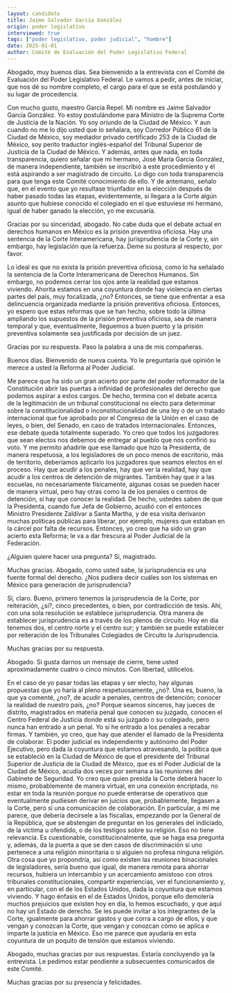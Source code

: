 ```yaml
---
layout: candidato
title: Jaime Salvador García González
origin: poder legislativo
interviewed: true
tags: ["poder legislativo, poder judicial", "hombre"]
date: 2025-01-01
author: Comité de Evaluación del Poder Legislativo Federal
---
```


Abogado, muy buenos días. Sea bienvenido a la entrevista con el Comité de Evaluación del Poder Legislativo Federal. Le vamos a pedir, antes de iniciar, que nos dé su nombre completo, el cargo para el que se está postulando y su lugar de procedencia.

Con mucho gusto, maestro García Repel. Mi nombre es Jaime Salvador García González. Yo estoy postulándome para Ministro de la Suprema Corte de Justicia de la Nación. Yo soy oriundo de la Ciudad de México. Y aun cuando no me lo dijo usted que lo señalara, soy Corredor Público 61 de la Ciudad de México, soy mediador privado certificado 253 de la Ciudad de México, soy perito traductor inglés-español del Tribunal Superior de Justicia de la Ciudad de México. Y además, antes que nada, en toda transparencia, quiero señalar que mi hermano, José María García González, de manera independiente, también se inscribió a este procedimiento y él está aspirando a ser magistrado de circuito. Lo digo con toda transparencia para que tenga este Comité conocimiento de ello. Y de antemano, señalo que, en el evento que yo resultase triunfador en la elección después de haber pasado todas las etapas, evidentemente, si llegara a la Corte algún asunto que hubiese conocido el colegiado en el que estuviese mi hermano, igual de haber ganado la elección, yo me excusaría.

Gracias por su sinceridad, abogado. No cabe duda que el debate actual en derechos humanos en México es la prisión preventiva oficiosa. Hay una sentencia de la Corte Interamericana, hay jurisprudencia de la Corte y, sin embargo, hay legislación que la refuerza. Deme su postura al respecto, por favor.

Lo ideal es que no exista la prisión preventiva oficiosa, como lo ha señalado la sentencia de la Corte Interamericana de Derechos Humanos. Sin embargo, no podemos cerrar los ojos ante la realidad que estamos viviendo. Ahorita estamos en una coyuntura donde hay violencia en ciertas partes del país, muy focalizada, ¿no? Entonces, se tiene que enfrentar a esa delincuencia organizada mediante la prisión preventiva oficiosa. Entonces, yo espero que estas reformas que se han hecho, sobre todo la última ampliando los supuestos de la prisión preventiva oficiosa,  sea de manera temporal y que, eventualmente, lleguemos a buen puerto y la prisión preventiva solamente sea justificada por decisión de un juez.

Gracias por su respuesta. Paso la palabra a una de mis compañeras.

Buenos días. Bienvenido de nueva cuenta. Yo le preguntaría qué opinión le merece a usted la Reforma al Poder Judicial.

Me parece que ha sido un gran acierto por parte del poder reformador de la Constitución abrir las puertas a infinidad de profesionales del derecho que podemos aspirar a estos cargos. De hecho, termina con el debate acerca de la legitimación de un tribunal constitucional no electo  para determinar sobre la constitucionalidad o inconstitucionalidad de una ley o de un tratado internacional que fue aprobado por el Congreso de la Unión en el caso de leyes, o bien, del Senado, en caso de tratados internacionales. Entonces, ese debate queda totalmente superado. Yo creo que todos los juzgadores que sean electos nos debemos de entregar al pueblo que nos confirió su voto. Y me permito añadirle que ese llamado que hizo la Presidenta, de manera respetuosa, a los legisladores de un poco menos de escritorio, más de territorio, deberíamos aplicarlo los juzgadores que seamos electos en el proceso. Hay que acudir a los penales, hay que ver la realidad, hay que acudir a los centros de detención de migrantes. También hay que ir a las escuelas, no necesariamente físicamente, algunas cosas se pueden hacer de manera virtual, pero hay otras como la de los penales o centros  de detención, sí hay que conocer la realidad.  De hecho, ustedes saben de que la Presidenta, cuando fue Jefa de Gobierno, acudió con el  entonces Ministro Presidente Zaldívar a Santa Martha, y de esa visita derivaron muchas políticas  públicas para liberar, por ejemplo, mujeres que estaban en la cárcel por falta de recursos.  Entonces, yo creo que ha sido un gran acierto esta Reforma; le va a dar frescura al Poder  Judicial de la Federación.

¿Alguien quiere hacer una pregunta? Sí, magistrado.

Muchas gracias. Abogado, como usted sabe, la jurisprudencia es una fuente formal del derecho.  ¿Nos pudiera decir cuáles son los sistemas en México para generación de jurisprudencia?

Sí, claro. Bueno, primero tenemos la jurisprudencia de la Corte, por reiteración, ¿si?, cinco precedentes, o bien, por contradicción de tesis. Ahí, con una sola resolución se establece jurisprudencia. Otra manera de establecer jurisprudencia es a través de los plenos de circuito.  Hoy en día tenemos dos, el centro norte y el centro sur; y también se puede establecer por reiteración de los Tribunales Colegiados de Circuito la Jurisprudencia.

Muchas gracias por su respuesta.

Abogado. Si gusta darnos un mensaje de cierre, tiene usted aproximadamente cuatro o cinco minutos. Con libertad, utilícelos.

En el caso de yo pasar todas las etapas y ser electo, hay algunas propuestas que yo haría al pleno respetuosamente, ¿no?. Una es, bueno, la que ya comenté, ¿no?, de acudir a penales, centros de detención; conocer la realidad de nuestro país, ¿no? Porque seamos sinceros, hay jueces de distrito, magistrados en materia penal que conocen su juzgado, conocen el Centro  Federal de Justicia donde está su juzgado o su colegiado, pero nunca han entrado a un penal. Yo sí he entrado a los penales a recabar firmas. Y también, yo creo, que hay que atender el llamado  de la Presidenta de colaborar. El poder judicial es independiente y autónomo del Poder Ejecutivo, pero dada la coyuntura  que estamos atravesando, la política que se estableció en la Ciudad de México de  que el presidente del Tribunal Superior de Justicia de la Ciudad de México, que es el  Poder Judicial de la Ciudad de México, acudía dos veces por semana a las reuniones del Gabinete  de Seguridad. Yo creo que quien presida la Corte deberá hacer lo mismo, probablemente de manera virtual, en una conexión encriptada, no estar en toda la reunión porque no puede enterarse de operativos que eventualmente pudiesen derivar en juicios que, probablemente, llegasen a la Corte, pero sí una comunicación de colaboración. En particular, a mí me parece, que debería decírsele a las fiscalías, empezando por la General de la República, que se abstengan de preguntar en los generales del indiciado, de la víctima u ofendido, o de los testigos sobre su religión. Eso no tiene relevancia. Es cuestionable, constitucionalmente, que se haga esa pregunta y, además, da la puerta a que se den casos de discriminación si uno pertenece a una religión minoritaria o si alguien no profesa ninguna religión. Otra cosa que yo propondría, así como existen las reuniones binacionales de legisladores, sería bueno que igual, de manera remota para ahorrar recursos, hubiera un intercambio y un acercamiento amistoso con otros tribunales constitucionales, compartir experiencias, ver el funcionamiento y, en particular, con el de los Estados Unidos, dada la coyuntura que estamos viviendo. Y hago énfasis en el de Estados Unidos, porque ello demolería muchos prejuicios que existen hoy en día, lo hemos escuchado, y que aquí no hay un Estado de derecho. Se les puede invitar a los integrantes de la Corte, igualmente para ahorrar gastos y que corra a cargo de ellos, y que vengan y conozcan la Corte, que vengan y conozcan cómo se aplica e imparte la justicia en México. Eso me parece que ayudaría en esta coyuntura de un poquito de  tensión que estamos viviendo.

Abogado, muchas gracias por sus respuestas. Estaría concluyendo ya la entrevista. Le pedimos estar pendiente a subsecuentes comunicados de este Comité.

Muchas gracias por su presencia y felicidades.

